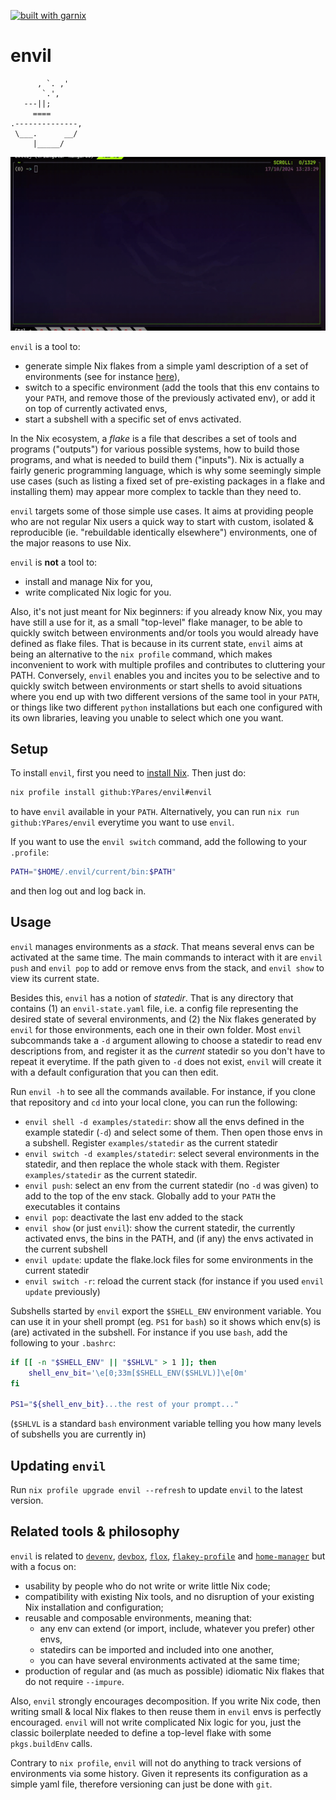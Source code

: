 [![built with garnix](https://img.shields.io/endpoint.svg?url=https%3A%2F%2Fgarnix.io%2Fapi%2Fbadges%2FYPares%2Fenvil%3Fbranch%3Dmaster)](https://garnix.io/repo/YPares/envil)

# envil

```ascii
      , `. ,'
       `.',
   ---||;
     ====
.--------------,
 \___.      __/
     |_____/
```

![Demo GIF](./assets/demo.gif)

`envil` is a tool to:

- generate simple Nix flakes from a simple yaml description of a set of environments (see for instance [here](./examples/statedir/envil-state.yaml)),
- switch to a specific environment (add the tools that this env contains to your `PATH`, and remove those of the previously activated env),
  or add it on top of currently activated envs,
- start a subshell with a specific set of envs activated.

In the Nix ecosystem, a _flake_ is a file that describes a set of tools and programs ("outputs") for various possible systems,
how to build those programs, and what is needed to build them ("inputs"). Nix is actually a fairly generic programming language,
which is why some seemingly simple use cases (such as listing a fixed set of pre-existing packages in a flake and installing them) may appear more complex
to tackle than they need to.

`envil` targets some of those simple use cases. It aims at providing people who are not regular Nix users a quick way to start with custom,
isolated & reproducible (ie. "rebuildable identically elsewhere") environments, one of the major reasons to use Nix.

`envil` is **not** a tool to:

- install and manage Nix for you,
- write complicated Nix logic for you.

Also, it's not just meant for Nix beginners: if you already know Nix,
you may have still a use for it, as a small "top-level" flake manager, to be able to quickly switch between environments and/or
tools you would already have defined as flake files.
That is because in its current state, `envil` aims at being an alternative to the `nix profile` command, which makes inconvenient to work with
multiple profiles and contributes to cluttering your PATH. Conversely, `envil` enables you and incites you to be selective and to
quickly switch between environments or start shells to avoid situations where you end up with two different versions
of the same tool in your `PATH`, or things like two different `python` installations but each one configured with its own libraries,
leaving you unable to select which one you want.

## Setup

To install `envil`, first you need to [install Nix](https://determinate.systems/nix/). Then just do:

```sh
nix profile install github:YPares/envil#envil
```

to have `envil` available in your `PATH`. Alternatively, you can run `nix run github:YPares/envil` everytime you want to use `envil`.

If you want to use the `envil switch` command, add the following to your `.profile`:

```sh
PATH="$HOME/.envil/current/bin:$PATH"
```

and then log out and log back in.

## Usage

`envil` manages environments as a _stack_. That means several envs can be activated at the same time. The main commands to interact with it
are `envil push` and `envil pop` to add or remove envs from the stack, and `envil show` to view its current state.

Besides this, `envil` has a notion of _statedir_. That is any directory that contains (1) an `envil-state.yaml` file, i.e. a config file representing the
desired state of several environments, and (2) the Nix flakes generated by `envil` for those environments, each one in their own folder.
Most `envil` subcommands take a `-d` argument allowing to choose a statedir to read env descriptions from, and register it as the _current_ statedir so you don't have to repeat it
everytime. If the path given to `-d` does not exist, `envil` will create it with a default configuration that you can then edit.

Run `envil -h` to see all the commands available. For instance, if you clone that repository and `cd` into your local clone,
you can run the following:

- `envil shell -d examples/statedir`: show all the envs defined in the example statedir (`-d`) and select some of them.
  Then open those envs in a subshell. Register `examples/statedir` as the current statedir
- `envil switch -d examples/statedir`: select several environments in the statedir, and then replace the whole stack with them.
  Register `examples/statedir` as the current statedir.
- `envil push`: select an env from the current statedir (no `-d` was given) to add to the top of the env stack.
  Globally add to your `PATH` the executables it contains
- `envil pop`: deactivate the last env added to the stack
- `envil show` (or just `envil`): show the current statedir, the currently activated envs, the bins in the PATH, and (if any) the envs activated in the current subshell
- `envil update`: update the flake.lock files for some environments in the current statedir
- `envil switch -r`: reload the current stack (for instance if you used `envil update` previously)

Subshells started by `envil` export the `$SHELL_ENV` environment variable. You can use it in your shell prompt (eg. `PS1` for `bash`) so it shows
which env(s) is (are) activated in the subshell. For instance if you use `bash`, add the following to your `.bashrc`:

```bash
if [[ -n "$SHELL_ENV" || "$SHLVL" > 1 ]]; then
    shell_env_bit='\e[0;33m[$SHELL_ENV($SHLVL)]\e[0m'
fi

PS1="${shell_env_bit}...the rest of your prompt..."
```

(`$SHLVL` is a standard `bash` environment variable telling you how many levels of subshells you are currently in)

## Updating `envil`

Run `nix profile upgrade envil --refresh` to update `envil` to the latest version.

## Related tools & philosophy

`envil` is related to [`devenv`](https://devenv.sh/), [`devbox`](https://www.jetify.com/docs/devbox/),
[`flox`](https://flox.dev/), [`flakey-profile`](https://github.com/lf-/flakey-profile) and
[`home-manager`](https://github.com/nix-community/home-manager) but with a focus on:

- usability by people who do not write or write little Nix code;
- compatibility with existing Nix tools, and no disruption of your existing Nix installation and configuration;
- reusable and composable environments, meaning that:
  - any env can extend (or import, include, whatever you prefer) other envs,
  - statedirs can be imported and included into one another,
  - you can have several environments activated at the same time;
- production of regular and (as much as possible) idiomatic Nix flakes that do not require `--impure`.

Also, `envil` strongly encourages decomposition. If you write Nix code, then writing small & local Nix flakes to
then reuse them in `envil` envs is perfectly encouraged. `envil` will not write complicated Nix logic for you,
just the classic boilerplate needed to define a top-level flake with some `pkgs.buildEnv` calls.

Contrary to `nix profile`, `envil` will not do anything to track versions of environments via some history. Given it represents its configuration as a simple yaml file,
therefore versioning can just be done with `git`.
